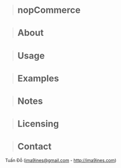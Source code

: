 > # nopCommerce

> # About

> # Usage

> # Examples

> # Notes

> # Licensing

> # Contact

Tuấn Đỗ (ima9ines@gmail.com - http://ima9ines.com)
